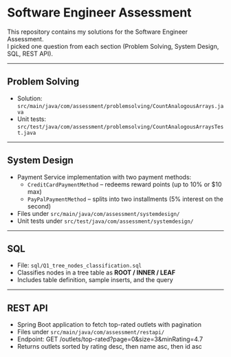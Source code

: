 # Software Engineer Assessment

This repository contains my solutions for the Software Engineer Assessment.  
I picked one question from each section (Problem Solving, System Design, SQL, REST API).

---

## Problem Solving
- Solution: `src/main/java/com/assessment/problemsolving/CountAnalogousArrays.java`
- Unit tests: `src/test/java/com/assessment/problemsolving/CountAnalogousArraysTest.java`

---

## System Design
- Payment Service implementation with two payment methods:
    - `CreditCardPaymentMethod` – redeems reward points (up to 10% or $10 max)
    - `PayPalPaymentMethod` – splits into two installments (5% interest on the second)
- Files under `src/main/java/com/assessment/systemdesign/`
- Unit tests under `src/test/java/com/assessment/systemdesign/`

---

## SQL
- File: `sql/Q1_tree_nodes_classification.sql`
- Classifies nodes in a tree table as **ROOT / INNER / LEAF**
- Includes table definition, sample inserts, and the query

---

## REST API
- Spring Boot application to fetch top-rated outlets with pagination
- Files under `src/main/java/com/assessment/restapi/`
- Endpoint: GET /outlets/top-rated?page=0&size=3&minRating=4.7
- Returns outlets sorted by rating desc, then name asc, then id asc

